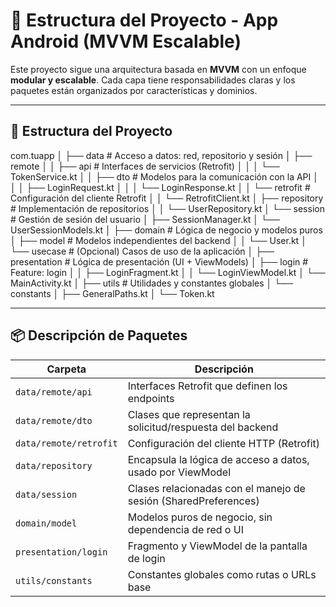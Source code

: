 # 📱 Estructura del Proyecto - App Android (MVVM Escalable)

Este proyecto sigue una arquitectura basada en **MVVM** con un enfoque **modular y escalable**. Cada capa tiene responsabilidades claras y los paquetes están organizados por características y dominios.

---

## 📁 Estructura del Proyecto

com.tuapp
│
├── data # Acceso a datos: red, repositorio y sesión
│ ├── remote
│ │ ├── api # Interfaces de servicios (Retrofit)
│ │ │ └── TokenService.kt
│ │ ├── dto # Modelos para la comunicación con la API
│ │ │ ├── LoginRequest.kt
│ │ │ └── LoginResponse.kt
│ │ └── retrofit # Configuración del cliente Retrofit
│ │ └── RetrofitClient.kt
│ ├── repository # Implementación de repositorios
│ │ └── UserRepository.kt
│ └── session # Gestión de sesión del usuario
│ ├── SessionManager.kt
│ └── UserSessionModels.kt
│
├── domain # Lógica de negocio y modelos puros
│ ├── model # Modelos independientes del backend
│ │ └── User.kt
│ └── usecase # (Opcional) Casos de uso de la aplicación
│
├── presentation # Lógica de presentación (UI + ViewModels)
│ ├── login # Feature: login
│ │ ├── LoginFragment.kt
│ │ └── LoginViewModel.kt
│ └── MainActivity.kt
│
├── utils # Utilidades y constantes globales
│ └── constants
│ ├── GeneralPaths.kt
│ └── Token.kt


---

## 📦 Descripción de Paquetes

| Carpeta | Descripción |
|--------|-------------|
| `data/remote/api` | Interfaces Retrofit que definen los endpoints |
| `data/remote/dto` | Clases que representan la solicitud/respuesta del backend |
| `data/remote/retrofit` | Configuración del cliente HTTP (Retrofit) |
| `data/repository` | Encapsula la lógica de acceso a datos, usado por ViewModel |
| `data/session` | Clases relacionadas con el manejo de sesión (SharedPreferences) |
| `domain/model` | Modelos puros de negocio, sin dependencia de red o UI |
| `presentation/login` | Fragmento y ViewModel de la pantalla de login |
| `utils/constants` | Constantes globales como rutas o URLs base |
